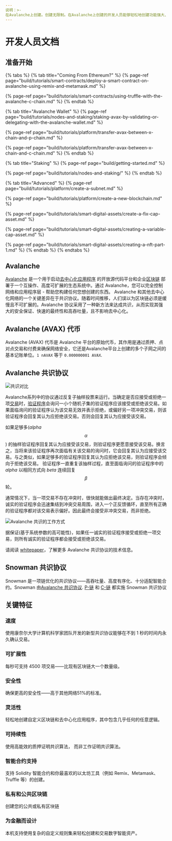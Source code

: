 ```yaml
---
说明：>-
在Avalanche上创建。创建无限制。在Avalanche上创建的开发人员能够轻松地创建功能强大、可靠且安全的应用程序。
---
```


# 开发人员文档

## 准备开始

{% tabs %}
{% tab title="Coming From Ethereum?" %}
{% page-ref page="build/tutorials/smart-contracts/deploy-a-smart-contract-on-avalanche-using-remix-and-metamask.md" %}

{% page-ref page="build/tutorials/smart-contracts/using-truffle-with-the-avalanche-c-chain.md" %}
{% endtab %}

{% tab title="Avalanche Wallet" %}
{% page-ref page="build/tutorials/nodes-and-staking/staking-avax-by-validating-or-delegating-with-the-avalanche-wallet.md" %}

{% page-ref page="build/tutorials/platform/transfer-avax-between-x-chain-and-p-chain.md" %}

{% page-ref page="build/tutorials/platform/transfer-avax-between-x-chain-and-c-chain.md" %}
{% endtab %}

{% tab title="Staking" %}
{% page-ref page="build/getting-started.md" %}

{% page-ref page="build/tutorials/nodes-and-staking/" %}
{% endtab %}

{% tab title="Advanced" %}
{% page-ref page="build/tutorials/platform/create-a-subnet.md" %}

{% page-ref page="build/tutorials/platform/create-a-new-blockchain.md" %}

{% page-ref page="build/tutorials/smart-digital-assets/create-a-fix-cap-asset.md" %}

{% page-ref page="build/tutorials/smart-digital-assets/creating-a-variable-cap-asset.md" %}

{% page-ref page="build/tutorials/smart-digital-assets/creating-a-nft-part-1.md" %}
{% endtab %}
{% endtabs %}

## Avalanche

[Avalanche](https://avax.network) 是一个用于启动[去中心化应用程序](https://support.avalabs.org/en/articles/4587146-what-is-a-decentralized-application-dapp) 的开放源代码平台和企业[区块链](http://support.avalabs.org/en/articles/4064677-what-is-a-blockchain) 部署于一个互操作、高度可扩展的生态系统中。通过 Avalanche，您可以完全控制网络和应用程序层 - 帮助您构建任何您想创建的东西。
Avalanche 和其他去中心化网络的一个关键差异在于共识协议。随着时间推移，人们误以为区块链必须是缓慢且不可扩展的。Avalanche 协议采用了一种新方法来达成共识，从而实现其强大的安全保证、快速的最终性和高吞吐量，且不影响去中心化。

## Avalanche \(AVAX\) 代币

Avalanche \(AVAX\) 代币是 Avalanche 平台的原始代币，其作用是通过质押、点对点交易和付费来确保网络安全，它还是Avalanche平台上创建的多个子网之间的基本记账单位。`1 nAVAX` 等于 `0.000000001 AVAX`.

## Avalanche 共识协议

![共识对比](.gitbook/assets/consensus-comparison.png)

Avalanche系列中的协议通过反复子抽样投票来运行。当确定是否应接受或拒绝一项[交易](http://support.avalabs.org/en/articles/4587384-what-is-a-transaction)时，[验证程序](http://support.avalabs.org/en/articles/4064704-what-is-a-blockchain-validator)会询问一小个随机子集的验证程序应该接受或拒绝该交易。如果面临询问的验证程序认为该交易无效并表示拒绝，或偏好另一项冲突交易，则该验证程序会回复其认为应拒绝该交易。否则会回复其认为应接受该交易。

如果足够多\(_alpha_ $$α$$\) 的抽样验证程序回复其认为应接受该交易，则验证程序更愿意接受该交易。换言之，当将来该验证程序再次面临有关该交易的询问时，它会回复其认为应接受该交易。与之类似，如果足够多的验证程序回复其认为应拒绝该交易，则验证程序会倾向于拒绝该交易。
验证程序一直重复该抽样过程，直至面临询问的验证程序中的 _alpha_ 以相同方式向 _beta_ 连续回复$$β$$轮。

通常情况下，当一项交易不存在冲突时，很快就能做出最终决定。当存在冲突时，诚实的验证程序会迅速集结到冲突交易周围，进入一个正反馈循环，直至所有正确的验证程序都对该交易表示偏好。因此最终会接受非冲突交易，而非拒绝。

![Avalanche 共识的工作方式](.gitbook/assets/howavalancheconsensusworks.png)

据保证\(基于系统参数的高可能性\)，如果任一诚实的验证程序接受或拒绝一项交易，则所有诚实的验证程序都会接受或拒绝该交易。

请阅读 [whitepaper](https://arxiv.org/pdf/1906.08936.pdf)，了解更多 Avalanche 共识协议的技术信息。

## Snowman 共识协议

Snowman 是一项链优化的共识协议——高吞吐量、高度有序化、十分适配智能合约。Snowman 由[Avalanche 共识协议](./#avalanche-consensus-protocol). [P-链](learn/platform-overview/#platform-chain-p-chain) 和 [C-链](learn/platform-overview/#contract-chain-c-chain) 都实施 Snowman 共识协议
## 关键特征

### 速度

使用康奈尔大学计算机科学家团队开发的新型共识协议能够在不到 1 秒的时间内永久确认交易。

### 可扩展性

每秒可支持 4500 项交易——比现有区块链大一个数量级。

### 安全性

确保更高的安全性——高于其他网络51%的标准。

### 灵活性

轻松地创建自定义区块链和去中心化应用程序，其中包含几乎任何的任意逻辑。

### 可持续性

使用高能效的质押证明共识算法， 而非工作证明共识算法。

### 智能合约支持

支持 Solidity 智能合约和你最喜欢的以太坊工具（例如 Remix、Metamask、 Truffle 等）的创建。

### 私有和公共区块链

创建您的公共或私有区块链

### 为金融而设计

本机支持使用复杂的自定义规则集来轻松创建和交易数字智能资产。

<!--stackedit_data:
eyJoaXN0b3J5IjpbODQ2NjQ1NTA5LC0xMjk4NDIzMzQ5LC0xMD
U1NTU1MTQzLDIxMzQ4NjQ0MjZdfQ==
-->